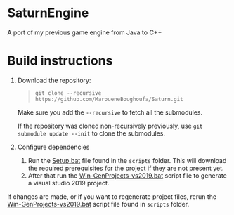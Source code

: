 # SaturnEngine
A port of my previous game engine from Java to C++

# Build instructions

1. Download the repository:

    > ` git clone --recursive https://github.com/MaroueneBoughoufa/Saturn.git `

    Make sure you add the `--recursive` to fetch all the submodules.

    If the repository was cloned non-recursively previously, use ` git submodule update --init ` to clone the submodules.

2. Configure dependencies

    1. Run the [Setup.bat](./scripts/setup.bat) file found in the `scripts` folder. This will download the required prerequisites for the project if they are not present yet.
    2. After that run the [Win-GenProjects-vs2019.bat](./scripts/Win-GenProjects-vs2019.bat) script file to generate a visual studio 2019 project.

If changes are made, or if you want to regenerate project files, rerun the [Win-GenProjects-vs2019.bat](./scripts/Win-GenProjects-vs2019.bat) script file found in `scripts` folder.
